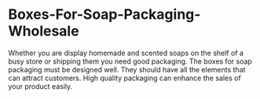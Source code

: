 # Boxes-For-Soap-Packaging-Wholesale
Whether you are display homemade and scented soaps on the shelf of a busy store or shipping them you need good packaging. The boxes for soap packaging must be designed well. They should have all the elements that can attract customers. High quality packaging can enhance the sales of your product easily.
